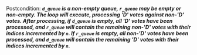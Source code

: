Postcondition: ***`d_queue` is a non-empty queue, `r_queue` may be empty or non-empty. The loop will execute, processing 'D' votes against non-'D' votes. After processing, if `d_queue` is empty, all 'D' votes have been processed, and `r_queue` will contain the remaining non-'D' votes with their indices incremented by `n`. If `r_queue` is empty, all non-'D' votes have been processed, and `d_queue` will contain the remaining 'D' votes with their indices incremented by `n`.***